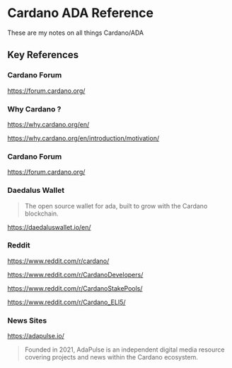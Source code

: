 
# Cardano ADA Reference

These are my notes on all things Cardano/ADA

## Key References

### Cardano Forum

https://forum.cardano.org/

### Why Cardano ?

https://why.cardano.org/en/

https://why.cardano.org/en/introduction/motivation/

### Cardano Forum

https://forum.cardano.org/


### Daedalus  Wallet
> The open source wallet for ada, built to grow with the Cardano blockchain.

https://daedaluswallet.io/en/

### Reddit

https://www.reddit.com/r/cardano/

https://www.reddit.com/r/CardanoDevelopers/

https://www.reddit.com/r/CardanoStakePools/

https://www.reddit.com/r/Cardano_ELI5/

### News Sites

https://adapulse.io/
> Founded in 2021, AdaPulse is an independent digital media resource covering projects and news within the Cardano ecosystem. 

